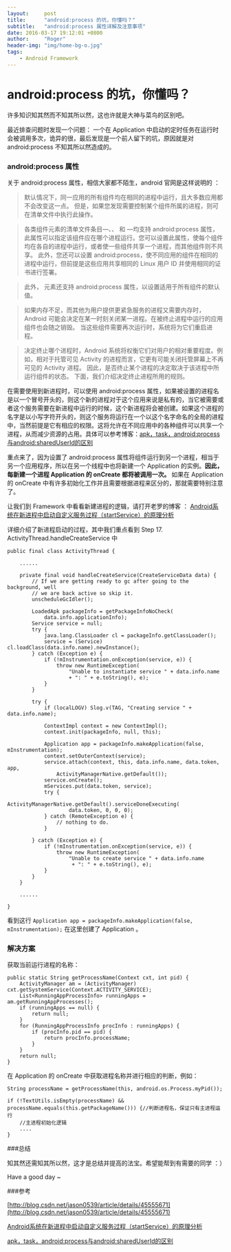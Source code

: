 ```yaml
---
layout:     post
title:      "android:process 的坑，你懂吗？"
subtitle:   "android:process 属性详解及注意事项"
date: 2016-03-17 19:12:01 +0800
author:     "Roger"
header-img: "img/home-bg-o.jpg"
tags:
    - Android Framework
---
```

android:process 的坑，你懂吗？
=============


许多知识知其然而不知其所以然，这也许就是大神与菜鸟的区别吧。

最近排查问题时发现一个问题： 一个在 Application 中启动的定时任务在运行时会被调用多次，诡异的很，最后发现是一个前人留下的坑，原因就是对 android:process 不知其所以然造成的。


### android:process 属性

关于 android:process 属性，相信大家都不陌生，android 官网是这样说明的 ：

>默认情况下，同一应用的所有组件均在相同的进程中运行，且大多数应用都不会改变这一点。 但是，如果您发现需要控制某个组件所属的进程，则可在清单文件中执行此操作。

>各类组件元素的清单文件条目—<activity>、<service>、<receiver> 和 <provider>—均支持 android:process 属性，此属性可以指定该组件应在哪个进程运行。您可以设置此属性，使每个组件均在各自的进程中运行，或者使一些组件共享一个进程，而其他组件则不共享。 此外，您还可以设置 android:process，使不同应用的组件在相同的进程中运行，但前提是这些应用共享相同的 Linux 用户 ID 并使用相同的证书进行签署。

>此外，<application> 元素还支持 android:process 属性，以设置适用于所有组件的默认值。

>如果内存不足，而其他为用户提供更紧急服务的进程又需要内存时，Android 可能会决定在某一时刻关闭某一进程。在被终止进程中运行的应用组件也会随之销毁。 当这些组件需要再次运行时，系统将为它们重启进程。

>决定终止哪个进程时，Android 系统将权衡它们对用户的相对重要程度。例如，相对于托管可见 Activity 的进程而言，它更有可能关闭托管屏幕上不再可见的 Activity 进程。 因此，是否终止某个进程的决定取决于该进程中所运行组件的状态。 下面，我们介绍决定终止进程所用的规则。

在需要使用到新进程时，可以使用 android:process 属性，如果被设置的进程名是以一个冒号开头的，则这个新的进程对于这个应用来说是私有的，当它被需要或者这个服务需要在新进程中运行的时候，这个新进程将会被创建。如果这个进程的名字是以小写字符开头的，则这个服务将运行在一个以这个名字命名的全局的进程中，当然前提是它有相应的权限。这将允许在不同应用中的各种组件可以共享一个进程，从而减少资源的占用。具体可以参考博客：[apk，task，android:process与android:sharedUserId的区别](http://blog.csdn.net/lynn0708/article/details/13624403)

重点来了，因为设置了 android:process 属性将组件运行到另一个进程，相当于另一个应用程序，所以在另一个线程中也将新建一个 Application 的实例。**因此，每新建一个进程   Application 的 onCreate 都将被调用一次。** 如果在 Application 的 onCreate 中有许多初始化工作并且需要根据进程来区分的，那就需要特别注意了。

让我们到 Framework 中看看新建进程的逻辑，请打开老罗的博客 ： [Android系统在新进程中启动自定义服务过程（startService）的原理分析](http://blog.csdn.net/luoshengyang/article/details/6677029)

详细介绍了新进程启动的过程，其中我们重点看到 Step 17. ActivityThread.handleCreateService 中

	public final class ActivityThread {  
      
	    ......  
	  
	    private final void handleCreateService(CreateServiceData data) {  
	        // If we are getting ready to gc after going to the background, well  
	        // we are back active so skip it.  
	        unscheduleGcIdler();  
	  
	        LoadedApk packageInfo = getPackageInfoNoCheck(  
	            data.info.applicationInfo);  
	        Service service = null;  
	        try {  
	            java.lang.ClassLoader cl = packageInfo.getClassLoader();  
	            service = (Service) cl.loadClass(data.info.name).newInstance();  
	        } catch (Exception e) {  
	            if (!mInstrumentation.onException(service, e)) {  
	                throw new RuntimeException(  
	                    "Unable to instantiate service " + data.info.name  
	                    + ": " + e.toString(), e);  
	            }  
	        }  
	  
	        try {  
	            if (localLOGV) Slog.v(TAG, "Creating service " + data.info.name);  
	  
	            ContextImpl context = new ContextImpl();  
	            context.init(packageInfo, null, this);  
	  
	            Application app = packageInfo.makeApplication(false, mInstrumentation);  
	            context.setOuterContext(service);  
	            service.attach(context, this, data.info.name, data.token, app,  
	                ActivityManagerNative.getDefault());  
	            service.onCreate();  
	            mServices.put(data.token, service);  
	            try {  
	                ActivityManagerNative.getDefault().serviceDoneExecuting(  
	                    data.token, 0, 0, 0);  
	            } catch (RemoteException e) {  
	                // nothing to do.  
	            }  
	              
	        } catch (Exception e) {  
	            if (!mInstrumentation.onException(service, e)) {  
	                throw new RuntimeException(  
	                    "Unable to create service " + data.info.name  
	                   	 + ": " + e.toString(), e);  
	            }  
	        }  
	    }  
	  
	    ......  
  
	}  

看到这行 `Application app = packageInfo.makeApplication(false, mInstrumentation);` 在这里创建了 Application 。

### 解决方案

获取当前运行进程的名称：

	public static String getProcessName(Context cxt, int pid) {  
        ActivityManager am = (ActivityManager) cxt.getSystemService(Context.ACTIVITY_SERVICE);  
        List<RunningAppProcessInfo> runningApps = am.getRunningAppProcesses();  
        if (runningApps == null) {  
            return null;  
        }  
        for (RunningAppProcessInfo procInfo : runningApps) {  
            if (procInfo.pid == pid) {  
                return procInfo.processName;  
            }  
        }  
        return null;  
    }  

在 Application 的 onCreate 中获取进程名称并进行相应的判断，例如：

	String processName = getProcessName(this, android.os.Process.myPid());
		
	if (!TextUtils.isEmpty(processName) && processName.equals(this.getPackageName())) {//判断进程名，保证只有主进程运行
		//主进程初始化逻辑
		....
	}

###总结

知其然还需知其所以然，这才是总结并提高的法宝。希望能帮到有需要的同学 ：） 

Have a good day ~

###参考

[http://blog.csdn.net/jason0539/article/details/45555671](http://blog.csdn.net/jason0539/article/details/45555671)

[Android系统在新进程中启动自定义服务过程（startService）的原理分析](http://blog.csdn.net/luoshengyang/article/details/6677029)

[apk，task，android:process与android:sharedUserId的区别](http://blog.csdn.net/lynn0708/article/details/13624403)
